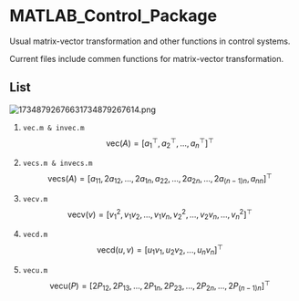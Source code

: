 # MATLAB_Control_Package
Usual matrix-vector transformation and other functions in control systems.

Current files include commen functions for matrix-vector transformation.

## List

![17348792676631734879267614.png](https://fastly.jsdelivr.net/gh/Weiming0422/Pictures@main/Picsee/17348792676631734879267614.png) 

1. `vec.m & invec.m` 
   $$
   \mathrm{vec}(A) = [a_1^\top,a_2^\top,...,a_n^\top]^\top
   $$

2. `vecs.m & invecs.m`
   $$
   \mathrm{vecs}(A) = [a_{11},2a_{12},...,2a_{1n},a_{22},...,2a_{2n},...,2a_{(n-1)n},a_{nn}]^\top
   $$

3. `vecv.m`
   $$
   \mathrm{vecv}(v) = [v_1^2,v_1v_2,...,v_1v_n,v_2^2,...,v_2v_n,...,v_n^2]^\top
   $$

4. `vecd.m`
   $$
   \mathrm{vecd}(u,v) = [u_1v_1,u_2v_2,...,u_nv_n]^\top
   $$
   

5. `vecu.m`
   $$
   \mathrm{vecu}(P) = [2P_{12},2P_{13},...,2P_{1n},2P_{23},...,2P_{2n},...,2P_{(n-1)n}]^\top
   $$





